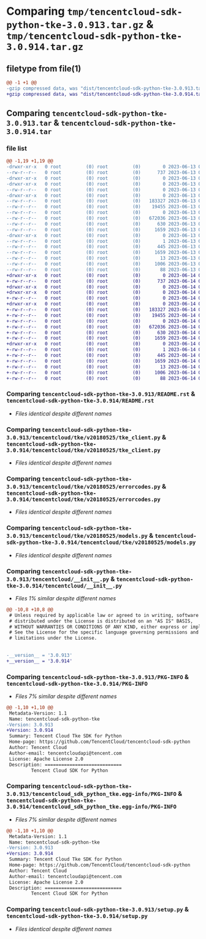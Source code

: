 # Comparing `tmp/tencentcloud-sdk-python-tke-3.0.913.tar.gz` & `tmp/tencentcloud-sdk-python-tke-3.0.914.tar.gz`

## filetype from file(1)

```diff
@@ -1 +1 @@
-gzip compressed data, was "dist/tencentcloud-sdk-python-tke-3.0.913.tar", last modified: Tue Jun 13 02:27:37 2023, max compression
+gzip compressed data, was "dist/tencentcloud-sdk-python-tke-3.0.914.tar", last modified: Wed Jun 14 00:36:47 2023, max compression
```

## Comparing `tencentcloud-sdk-python-tke-3.0.913.tar` & `tencentcloud-sdk-python-tke-3.0.914.tar`

### file list

```diff
@@ -1,19 +1,19 @@
-drwxr-xr-x   0 root         (0) root         (0)        0 2023-06-13 02:27:37.000000 tencentcloud-sdk-python-tke-3.0.913/
--rw-r--r--   0 root         (0) root         (0)      737 2023-06-13 02:27:37.000000 tencentcloud-sdk-python-tke-3.0.913/README.rst
-drwxr-xr-x   0 root         (0) root         (0)        0 2023-06-13 02:27:37.000000 tencentcloud-sdk-python-tke-3.0.913/tencentcloud/
-drwxr-xr-x   0 root         (0) root         (0)        0 2023-06-13 02:27:37.000000 tencentcloud-sdk-python-tke-3.0.913/tencentcloud/tke/
--rw-r--r--   0 root         (0) root         (0)        0 2023-06-13 02:27:37.000000 tencentcloud-sdk-python-tke-3.0.913/tencentcloud/tke/__init__.py
-drwxr-xr-x   0 root         (0) root         (0)        0 2023-06-13 02:27:37.000000 tencentcloud-sdk-python-tke-3.0.913/tencentcloud/tke/v20180525/
--rw-r--r--   0 root         (0) root         (0)   183327 2023-06-13 02:27:37.000000 tencentcloud-sdk-python-tke-3.0.913/tencentcloud/tke/v20180525/tke_client.py
--rw-r--r--   0 root         (0) root         (0)    19455 2023-06-13 02:27:37.000000 tencentcloud-sdk-python-tke-3.0.913/tencentcloud/tke/v20180525/errorcodes.py
--rw-r--r--   0 root         (0) root         (0)        0 2023-06-13 02:27:37.000000 tencentcloud-sdk-python-tke-3.0.913/tencentcloud/tke/v20180525/__init__.py
--rw-r--r--   0 root         (0) root         (0)   672036 2023-06-13 02:27:37.000000 tencentcloud-sdk-python-tke-3.0.913/tencentcloud/tke/v20180525/models.py
--rw-r--r--   0 root         (0) root         (0)      630 2023-06-13 02:27:37.000000 tencentcloud-sdk-python-tke-3.0.913/tencentcloud/__init__.py
--rw-r--r--   0 root         (0) root         (0)     1659 2023-06-13 02:27:37.000000 tencentcloud-sdk-python-tke-3.0.913/PKG-INFO
-drwxr-xr-x   0 root         (0) root         (0)        0 2023-06-13 02:27:37.000000 tencentcloud-sdk-python-tke-3.0.913/tencentcloud_sdk_python_tke.egg-info/
--rw-r--r--   0 root         (0) root         (0)        1 2023-06-13 02:27:37.000000 tencentcloud-sdk-python-tke-3.0.913/tencentcloud_sdk_python_tke.egg-info/dependency_links.txt
--rw-r--r--   0 root         (0) root         (0)      445 2023-06-13 02:27:37.000000 tencentcloud-sdk-python-tke-3.0.913/tencentcloud_sdk_python_tke.egg-info/SOURCES.txt
--rw-r--r--   0 root         (0) root         (0)     1659 2023-06-13 02:27:37.000000 tencentcloud-sdk-python-tke-3.0.913/tencentcloud_sdk_python_tke.egg-info/PKG-INFO
--rw-r--r--   0 root         (0) root         (0)       13 2023-06-13 02:27:37.000000 tencentcloud-sdk-python-tke-3.0.913/tencentcloud_sdk_python_tke.egg-info/top_level.txt
--rw-r--r--   0 root         (0) root         (0)     1006 2023-06-13 02:27:37.000000 tencentcloud-sdk-python-tke-3.0.913/setup.py
--rw-r--r--   0 root         (0) root         (0)       88 2023-06-13 02:27:37.000000 tencentcloud-sdk-python-tke-3.0.913/setup.cfg
+drwxr-xr-x   0 root         (0) root         (0)        0 2023-06-14 00:36:47.000000 tencentcloud-sdk-python-tke-3.0.914/
+-rw-r--r--   0 root         (0) root         (0)      737 2023-06-14 00:36:47.000000 tencentcloud-sdk-python-tke-3.0.914/README.rst
+drwxr-xr-x   0 root         (0) root         (0)        0 2023-06-14 00:36:47.000000 tencentcloud-sdk-python-tke-3.0.914/tencentcloud/
+drwxr-xr-x   0 root         (0) root         (0)        0 2023-06-14 00:36:47.000000 tencentcloud-sdk-python-tke-3.0.914/tencentcloud/tke/
+-rw-r--r--   0 root         (0) root         (0)        0 2023-06-14 00:36:47.000000 tencentcloud-sdk-python-tke-3.0.914/tencentcloud/tke/__init__.py
+drwxr-xr-x   0 root         (0) root         (0)        0 2023-06-14 00:36:47.000000 tencentcloud-sdk-python-tke-3.0.914/tencentcloud/tke/v20180525/
+-rw-r--r--   0 root         (0) root         (0)   183327 2023-06-14 00:36:47.000000 tencentcloud-sdk-python-tke-3.0.914/tencentcloud/tke/v20180525/tke_client.py
+-rw-r--r--   0 root         (0) root         (0)    19455 2023-06-14 00:36:47.000000 tencentcloud-sdk-python-tke-3.0.914/tencentcloud/tke/v20180525/errorcodes.py
+-rw-r--r--   0 root         (0) root         (0)        0 2023-06-14 00:36:47.000000 tencentcloud-sdk-python-tke-3.0.914/tencentcloud/tke/v20180525/__init__.py
+-rw-r--r--   0 root         (0) root         (0)   672036 2023-06-14 00:36:47.000000 tencentcloud-sdk-python-tke-3.0.914/tencentcloud/tke/v20180525/models.py
+-rw-r--r--   0 root         (0) root         (0)      630 2023-06-14 00:36:47.000000 tencentcloud-sdk-python-tke-3.0.914/tencentcloud/__init__.py
+-rw-r--r--   0 root         (0) root         (0)     1659 2023-06-14 00:36:47.000000 tencentcloud-sdk-python-tke-3.0.914/PKG-INFO
+drwxr-xr-x   0 root         (0) root         (0)        0 2023-06-14 00:36:47.000000 tencentcloud-sdk-python-tke-3.0.914/tencentcloud_sdk_python_tke.egg-info/
+-rw-r--r--   0 root         (0) root         (0)        1 2023-06-14 00:36:47.000000 tencentcloud-sdk-python-tke-3.0.914/tencentcloud_sdk_python_tke.egg-info/dependency_links.txt
+-rw-r--r--   0 root         (0) root         (0)      445 2023-06-14 00:36:47.000000 tencentcloud-sdk-python-tke-3.0.914/tencentcloud_sdk_python_tke.egg-info/SOURCES.txt
+-rw-r--r--   0 root         (0) root         (0)     1659 2023-06-14 00:36:47.000000 tencentcloud-sdk-python-tke-3.0.914/tencentcloud_sdk_python_tke.egg-info/PKG-INFO
+-rw-r--r--   0 root         (0) root         (0)       13 2023-06-14 00:36:47.000000 tencentcloud-sdk-python-tke-3.0.914/tencentcloud_sdk_python_tke.egg-info/top_level.txt
+-rw-r--r--   0 root         (0) root         (0)     1006 2023-06-14 00:36:47.000000 tencentcloud-sdk-python-tke-3.0.914/setup.py
+-rw-r--r--   0 root         (0) root         (0)       88 2023-06-14 00:36:47.000000 tencentcloud-sdk-python-tke-3.0.914/setup.cfg
```

### Comparing `tencentcloud-sdk-python-tke-3.0.913/README.rst` & `tencentcloud-sdk-python-tke-3.0.914/README.rst`

 * *Files identical despite different names*

### Comparing `tencentcloud-sdk-python-tke-3.0.913/tencentcloud/tke/v20180525/tke_client.py` & `tencentcloud-sdk-python-tke-3.0.914/tencentcloud/tke/v20180525/tke_client.py`

 * *Files identical despite different names*

### Comparing `tencentcloud-sdk-python-tke-3.0.913/tencentcloud/tke/v20180525/errorcodes.py` & `tencentcloud-sdk-python-tke-3.0.914/tencentcloud/tke/v20180525/errorcodes.py`

 * *Files identical despite different names*

### Comparing `tencentcloud-sdk-python-tke-3.0.913/tencentcloud/tke/v20180525/models.py` & `tencentcloud-sdk-python-tke-3.0.914/tencentcloud/tke/v20180525/models.py`

 * *Files identical despite different names*

### Comparing `tencentcloud-sdk-python-tke-3.0.913/tencentcloud/__init__.py` & `tencentcloud-sdk-python-tke-3.0.914/tencentcloud/__init__.py`

 * *Files 1% similar despite different names*

```diff
@@ -10,8 +10,8 @@
 # Unless required by applicable law or agreed to in writing, software
 # distributed under the License is distributed on an "AS IS" BASIS,
 # WITHOUT WARRANTIES OR CONDITIONS OF ANY KIND, either express or implied.
 # See the License for the specific language governing permissions and
 # limitations under the License.
 
 
-__version__ = '3.0.913'
+__version__ = '3.0.914'
```

### Comparing `tencentcloud-sdk-python-tke-3.0.913/PKG-INFO` & `tencentcloud-sdk-python-tke-3.0.914/PKG-INFO`

 * *Files 7% similar despite different names*

```diff
@@ -1,10 +1,10 @@
 Metadata-Version: 1.1
 Name: tencentcloud-sdk-python-tke
-Version: 3.0.913
+Version: 3.0.914
 Summary: Tencent Cloud Tke SDK for Python
 Home-page: https://github.com/TencentCloud/tencentcloud-sdk-python
 Author: Tencent Cloud
 Author-email: tencentcloudapi@tencent.com
 License: Apache License 2.0
 Description: ============================
         Tencent Cloud SDK for Python
```

### Comparing `tencentcloud-sdk-python-tke-3.0.913/tencentcloud_sdk_python_tke.egg-info/PKG-INFO` & `tencentcloud-sdk-python-tke-3.0.914/tencentcloud_sdk_python_tke.egg-info/PKG-INFO`

 * *Files 7% similar despite different names*

```diff
@@ -1,10 +1,10 @@
 Metadata-Version: 1.1
 Name: tencentcloud-sdk-python-tke
-Version: 3.0.913
+Version: 3.0.914
 Summary: Tencent Cloud Tke SDK for Python
 Home-page: https://github.com/TencentCloud/tencentcloud-sdk-python
 Author: Tencent Cloud
 Author-email: tencentcloudapi@tencent.com
 License: Apache License 2.0
 Description: ============================
         Tencent Cloud SDK for Python
```

### Comparing `tencentcloud-sdk-python-tke-3.0.913/setup.py` & `tencentcloud-sdk-python-tke-3.0.914/setup.py`

 * *Files identical despite different names*

